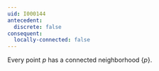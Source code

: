 ```yaml
---
uid: I000144
antecedent:
  discrete: false
consequent:
  locally-connected: false
---
```

Every point $p$ has a connected neighborhood $\{p\}$.

